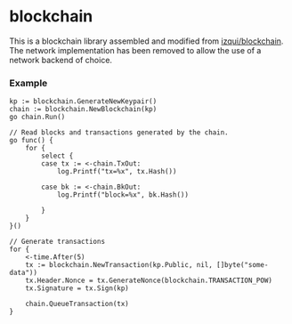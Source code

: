 # blockchain
This is a blockchain library assembled and modified from [izqui/blockchain](https://github.com/izqui/blockchain).  The network implementation has been removed to allow the use of a network backend of choice.

### Example

	kp := blockchain.GenerateNewKeypair()
	chain := blockchain.NewBlockchain(kp)
	go chain.Run()

	// Read blocks and transactions generated by the chain.
	go func() {
		for {
			select {
			case tx := <-chain.TxOut:
				log.Printf("tx=%x", tx.Hash())

			case bk := <-chain.BkOut:
				log.Printf("block=%x", bk.Hash())

			}
		}
	}()

	// Generate transactions
	for {
		<-time.After(5)
		tx := blockchain.NewTransaction(kp.Public, nil, []byte("some-data"))
		tx.Header.Nonce = tx.GenerateNonce(blockchain.TRANSACTION_POW)
		tx.Signature = tx.Sign(kp)
		
		chain.QueueTransaction(tx)
	}